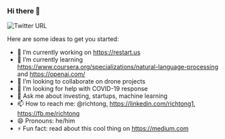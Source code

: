 ### Hi there 👋
![Twitter URL](https://img.shields.io/twitter/url?style=social&url=https%3A%2F%2Fshields.io)
<!--
**richtong/richtong** is a ✨ _special_ ✨ repository because its `README.md` (this file) appears on your GitHub profile.
-->
Here are some ideas to get you started:

- 🔭 I’m currently working on https://restart.us
- 🌱 I’m currently learning https://www.coursera.org/specializations/natural-language-processing and https://openai.com/
- 👯 I’m looking to collaborate on drone projects
- 🤔 I’m looking for help with COVID-19 response
- 💬 Ask me about investing, startups, machine learning
- 📫 How to reach me: @richtong, https://linkedin.com/richtong1, https://fb.me/richtong
- 😄 Pronouns: he/him
- ⚡ Fun fact: read about this cool thing on https://medium.com


